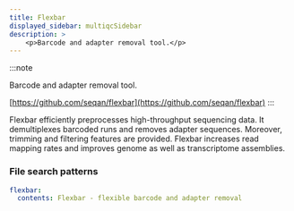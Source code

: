 ```yaml
---
title: Flexbar
displayed_sidebar: multiqcSidebar
description: >
    <p>Barcode and adapter removal tool.</p>
---
```


<!--
~~~~~ DO NOT EDIT ~~~~~
This file is autogenerated from the MultiQC module python docstring.
Do not edit the markdown, it will be overwritten.

File path for the source of this content: multiqc/modules/flexbar/flexbar.py
~~~~~~~~~~~~~~~~~~~~~~~
-->

:::note
<p>Barcode and adapter removal tool.</p>

[https://github.com/seqan/flexbar](https://github.com/seqan/flexbar)
:::

Flexbar efficiently preprocesses high-throughput sequencing data. It demultiplexes
barcoded runs and removes adapter sequences. Moreover, trimming and filtering features are provided.
Flexbar increases read mapping rates and improves genome as well as transcriptome assemblies.

### File search patterns

```yaml
flexbar:
  contents: Flexbar - flexible barcode and adapter removal
```
    